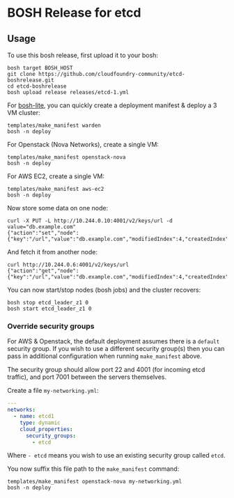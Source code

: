 # BOSH Release for etcd

## Usage

To use this bosh release, first upload it to your bosh:

```
bosh target BOSH_HOST
git clone https://github.com/cloudfoundry-community/etcd-boshrelease.git
cd etcd-boshrelease
bosh upload release releases/etcd-1.yml
```

For [bosh-lite](https://github.com/cloudfoundry/bosh-lite), you can quickly create a deployment manifest & deploy a 3 VM cluster:

```
templates/make_manifest warden
bosh -n deploy
```

For Openstack (Nova Networks), create a single VM:

```
templates/make_manifest openstack-nova
bosh -n deploy
```

For AWS EC2, create a single VM:

```
templates/make_manifest aws-ec2
bosh -n deploy
```

Now store some data on one node:

```
curl -X PUT -L http://10.244.0.10:4001/v2/keys/url -d value="db.example.com"
{"action":"set","node":{"key":"/url","value":"db.example.com","modifiedIndex":4,"createdIndex":4}}
```

And fetch it from another node:

```
curl http://10.244.0.6:4001/v2/keys/url                                     
{"action":"get","node":{"key":"/url","value":"db.example.com","modifiedIndex":4,"createdIndex":4}}
```

You can now start/stop nodes (bosh jobs) and the cluster recovers:

```
bosh stop etcd_leader_z1 0
bosh start etcd_leader_z1 0
```

### Override security groups

For AWS & Openstack, the default deployment assumes there is a `default` security group. If you wish to use a different security group(s) then you can pass in additional configuration when running `make_manifest` above.

The security group should allow port 22 and 4001 (for incoming etcd traffic), and port 7001 between the servers themselves.

Create a file `my-networking.yml`:

``` yaml
---
networks:
  - name: etcd1
    type: dynamic
    cloud_properties:
      security_groups:
        - etcd
```

Where `- etcd` means you wish to use an existing security group called `etcd`.

You now suffix this file path to the `make_manifest` command:

```
templates/make_manifest openstack-nova my-networking.yml
bosh -n deploy
```
